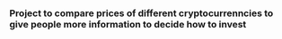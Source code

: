 ### Project to compare prices of different cryptocurrenncies to give people more information to decide how to invest ###
